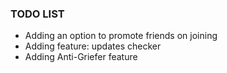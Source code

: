  
### TODO LIST  
- Adding an option to promote friends on joining  
- Adding feature: updates checker  
- Adding Anti-Griefer feature  
